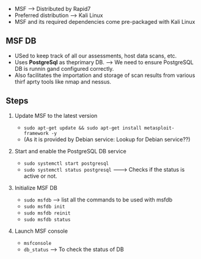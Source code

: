 * MSF --> Distributed by Rapid7
* Preferred distribution --> Kali Linux
* MSF and its required dependencies come pre-packaged with Kali Linux

## MSF DB
* USed to keep track of all our assessments, host data scans, etc.
* Uses **PostgreSql** as theprimary DB. --> We need to ensure PostgreSQL DB is runnin gand configured correctly.
* Also facilitates the importation and storage of scan results from various thirf aprty tools like nmap and nessus.

## Steps
1. Update MSF to the latest version
   * `sudo apt-get update && sudo apt-get install metasploit-framework -y`
   * (As it is provided by Debian service: Lookup for Debian service??)
     
2. Start and enable the PostgreSQL DB service
   * `sudo systemctl start postgresql`
   * `sudo systemctl status postgresql` ---> Checks if the status is active or not.
     
3. Initialize MSF DB
   * `sudo msfdb` -->  list all the commands to be used with msfdb
   * `sudo msfdb init`
   * `sudo msfdb reinit`
   * `sudo msfdb status`
     
4. Launch MSF console
   * `msfconsole`
   * `db_status` --> To check the status of DB
